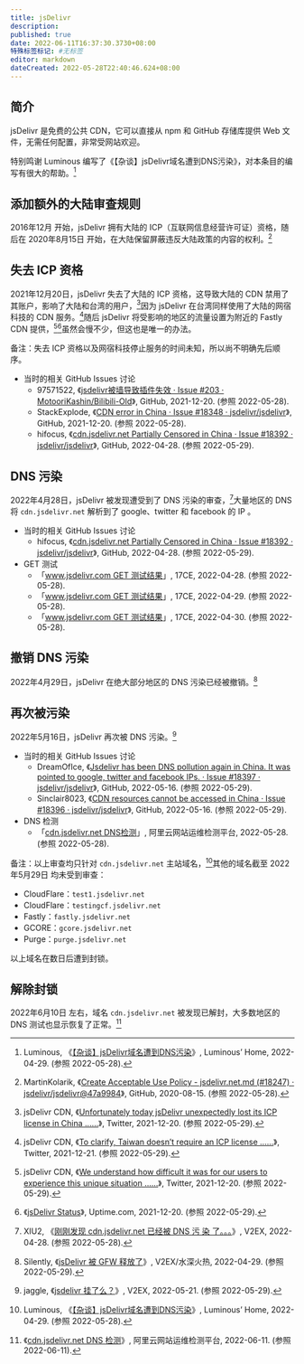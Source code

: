 ```yaml
---
title: jsDelivr
description:
published: true
date: 2022-06-11T16:37:30.3730+08:00
特殊标签标记: #无标签
editor: markdown
dateCreated: 2022-05-28T22:40:46.624+08:00
---
```


## 简介

jsDelivr 是免费的公共 CDN，它可以直接从 npm 和 GitHub 存储库提供 Web 文件，无需任何配置，非常受网站欢迎。

特别鸣谢 Luminous 编写了《【杂谈】jsDelivr域名遭到DNS污染》，对本条目的编写有很大的帮助。[^6295]

[^6295]: Luminous, 《[【杂谈】jsDelivr域名遭到DNS污染](https://web.archive.org/web/20220429013214/https://luotianyi.vc/6295.html)》, Luminous’ Home, 2022-04-29. (参照 2022-05-28).

## 添加额外的大陆审查规则

2016年12月 开始，jsDelivr 拥有大陆的 ICP（互联网信息经营许可证）资格，随后在 2020年8月15日 开始，在大陆保留屏蔽违反大陆政策的内容的权利。[^18247]

[^18247]: MartinKolarik, 《[Create Acceptable Use Policy - jsdelivr.net.md (#18247) · jsdelivr/jsdelivr@47a9984](https://web.archive.org/web/20210909094725/https://github.com/jsdelivr/jsdelivr/commit/47a9984457d37ca0c46904fe2bd5d827ee6fee96)》, GitHub, 2020-08-15. (参照 2022-05-28).

## 失去 ICP 资格

2021年12月20日，jsDelivr 失去了大陆的 ICP 资格，这导致大陆的 CDN 禁用了其账户，影响了大陆和台湾的用户，[^5652]因为 jsDelivr 在台湾同样使用了大陆的网宿科技的 CDN 服务。[^1710]随后 jsDelivr 将受影响的地区的流量设置为附近的 Fastly CDN 提供，[^2525][^jsds]虽然会慢不少，但这也是唯一的办法。

[^5652]: jsDelivr CDN, 《[Unfortunately today jsDelivr unexpectedly lost its ICP license in China ……](https://web.archive.org/web/20220519203611/https://twitter.com/jsDelivr/status/1472870623051456522)》, Twitter, 2021-12-20. (参照 2022-05-29).

[^1710]: jsDelivr CDN, 《[To clarify, Taiwan doesn’t require an ICP license ……](https://web.archive.org/web/20211220181420/https://twitter.com/jsDelivr/status/1472992488080171015)》, Twitter, 2021-12-21. (参照 2022-05-29).

[^2525]: jsDelivr CDN, 《[We understand how difficult it was for our users to experience this unique situation ……](https://web.archive.org/web/20211220101002/https://twitter.com/jsDelivr/status/1472870625257660418)》, Twitter, 2021-12-20. (参照 2022-05-29).

[^jsds]: 《[jsDelivr Status](https://web.archive.org/web/20220528230627/https://status.jsdelivr.com/?start=20211220&end=20211221)》, Uptime.com, 2021-12-20. (参照 2022-05-29).

备注：失去 ICP 资格以及网宿科技停止服务的时间未知，所以尚不明确先后顺序。

+   当时的相关 GitHub Issues 讨论
    +   97571522, 《[jsdelivr被墙导致插件失效 · Issue #203 · MotooriKashin/Bilibili-Old](https://web.archive.org/web/20220528144809/https://github.com/MotooriKashin/Bilibili-Old/issues/203)》, GitHub, 2021-12-20. (参照 2022-05-28).
    +   StackExplode, 《[CDN error in China · Issue #18348 · jsdelivr/jsdelivr](https://web.archive.org/web/20220528144603/https://github.com/jsdelivr/jsdelivr/issues/18348)》, GitHub, 2021-12-20. (参照 2022-05-28).
    +   hifocus, 《[cdn.jsdelivr.net Partially Censored in China · Issue #18392 · jsdelivr/jsdelivr](https://web.archive.org/web/20220507055537/https://github.com/jsdelivr/jsdelivr/issues/18392)》, GitHub, 2022-04-28. (参照 2022-05-29).

## DNS 污染

2022年4月28日，jsDelivr 被发现遭受到了 DNS 污染的审查，[^849894]大量地区的 DNS 将 `cdn.jsdelivr.net` 解析到了 google、twitter 和 facebook 的 IP 。

[^849894]: XIU2, 《[刚刚发现 cdn.jsdelivr.net 已经被 DNS 污 染 了。。。](https://web.archive.org/web/20220524030010/https://www.v2ex.com/t/849894)》, V2EX, 2022-04-28. (参照 2022-05-28).

+   当时的相关 GitHub Issues 讨论
    +   hifocus, 《[cdn.jsdelivr.net Partially Censored in China · Issue #18392 · jsdelivr/jsdelivr](https://web.archive.org/web/20220507055537/https://github.com/jsdelivr/jsdelivr/issues/18392)》, GitHub, 2022-04-28. (参照 2022-05-29).
+   GET 测试
    +   「[www.jsdelivr.com GET 测试结果](https://web.archive.org/web/20220428122735/http://17ce.com/site/http/20220428_23041930c6ee11ecabdac77ea2bc38de:1.html)」, 17CE, 2022-04-28. (参照 2022-05-28).
    +   「[www.jsdelivr.com GET 测试结果](https://web.archive.org/web/20220429105014/http://17ce.com/site/http/20220429_7d059100c7a911eca6c6f3822089be12:1.html)」, 17CE, 2022-04-29. (参照 2022-05-28).
    +   「[www.jsdelivr.com GET 测试结果](https://web.archive.org/web/20220430011034/http://17ce.com/site/http/20220430_0f787ac0c82211eca6c6f3822089be12:1.html)」, 17CE, 2022-04-30. (参照 2022-05-28).

## 撤销 DNS 污染

2022年4月29日，jsDelivr 在绝大部分地区的 DNS 污染已经被撤销。[^850128]

[^850128]: Silently, 《[jsDelivr 被 GFW 释放了](https://www.v2ex.com/t/850128)》, V2EX/水深火热, 2022-04-29. (参照 2022-05-29).

## 再次被污染

2022年5月16日，jsDelivr 再次被 DNS 污染。[^854324]

[^854324]: jaggle, 《[jsdelivr 挂了么？](https://web.archive.org/web/20220522055244/https://www.v2ex.com/t/854324)》, V2EX, 2022-05-21. (参照 2022-05-29).

+   当时的相关 GitHub Issues 讨论
    +   DreamOfIce, 《[Jsdelivr has been DNS pollution again in China. It was pointed to google, twitter and facebook IPs. · Issue #18397 · jsdelivr/jsdelivr](https://web.archive.org/web/20220529083156/https://github.com/jsdelivr/jsdelivr/issues/18397)》, GitHub, 2022-05-16. (参照 2022-05-29).
    +   Sinclair8023, 《[CDN resources cannot be accessed in China · Issue #18396 · jsdelivr/jsdelivr](https://web.archive.org/web/20220529083155/https://github.com/jsdelivr/jsdelivr/issues/18396)》, GitHub, 2022-05-16. (参照 2022-05-29).
+   DNS 检测
    +   「[cdn.jsdelivr.net DNS检测](https://web.archive.org/web/20220528143905/https://zijian.aliyun.com/detect/dns/DNS_PING-91433b39aff9db99decd9d9d89eb4e2c-1653748680516)」, 阿里云网站运维检测平台, 2022-05-28. (参照 2022-05-28).

备注：以上审查均只针对 `cdn.jsdelivr.net` 主站域名，[^6295]其他的域名截至 2022年5月29日 均未受到审查：

+   CloudFlare：`test1.jsdelivr.net`  
+   CloudFlare：`testingcf.jsdelivr.net`  
+   Fastly：`fastly.jsdelivr.net`  
+   GCORE：`gcore.jsdelivr.net`
+   Purge：`purge.jsdelivr.net`

以上域名在数日后遭到封锁。

## 解除封锁

2022年6月10日 左右，域名 `cdn.jsdelivr.net` 被发现已解封，大多数地区的 DNS 测试也显示恢复了正常。[^3c91]

[^3c91]: 《[cdn.jsdelivr.net DNS 检测](https://web.archive.org/web/20220611055420/https://zijian.aliyun.com/detect/dns/DNS_PING-8b566904aff9db99decd9d9d3c914f6b-1654926779971)》, 阿里云网站运维检测平台, 2022-06-11. (参照 2022-06-11).
